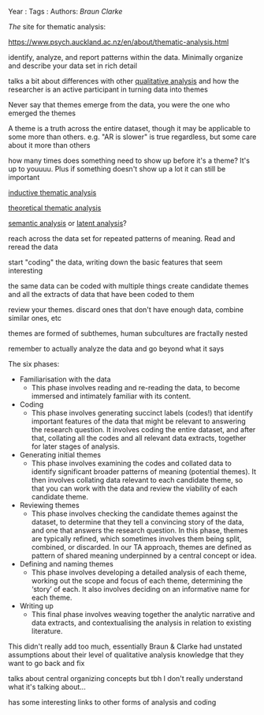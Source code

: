 Year   :
Tags   :
Authors: *Braun* *Clarke*


*The* site for thematic analysis:

https://www.psych.auckland.ac.nz/en/about/thematic-analysis.html

identify, analyze, and report patterns within the data. Minimally organize and describe your data set in rich detail

talks a bit about differences with other [qualitative analysis](qualitative%20analysis.md) and how the researcher is an active participant in turning data into themes

Never say that themes emerge from the data, you were the one who emerged the themes

A theme is a truth across the entire dataset, though it may be applicable to some more than others. e.g. "AR is slower" is true regardless, but some care about it more than others

how many times does something need to show up before it's a theme? It's up to youuuu. Plus if something doesn't show up a lot it can still be important

[inductive thematic analysis](inductive%20thematic%20analysis.md)

[theoretical thematic analysis](theoretical%20thematic%20analysis.md)

[semantic analysis](semantic%20analysis.md) or [latent analysis](latent%20analysis.md)?

reach across the data set for repeated patterns of meaning. Read and reread the data

start "coding" the data, writing down the basic features that seem interesting

the same data can be coded with multiple things
create candidate themes and all the extracts of data that have been coded to them

review your themes. discard ones that don't have enough data, combine similar ones, etc

themes are formed of subthemes, human subcultures are fractally nested

remember to actually analyze the data and go beyond what it says

The six phases:

* Familiarisation with the data 
  * This phase involves reading and re-reading the data, to become immersed and intimately familiar with its content.
* Coding 
  * This phase involves generating succinct labels (codes!) that identify important features of the data that might be relevant to answering the research question. It involves coding the entire dataset, and after that, collating all the codes and all relevant data extracts, together for later stages of analysis.
* Generating initial themes 
  * This phase involves examining the codes and collated data to identify significant broader patterns of meaning (potential themes). It then involves collating data relevant to each candidate theme, so that you can work with the data and review the viability of each candidate theme.
* Reviewing themes 
  * This phase involves checking the candidate themes against the dataset, to determine that they tell a convincing story of the data, and one that answers the research question. In this phase, themes are typically refined, which sometimes involves them being split, combined, or discarded. In our TA approach, themes are defined as pattern of shared meaning underpinned by a central concept or idea.
* Defining and naming themes 
  * This phase involves developing a detailed analysis of each theme, working out the scope and focus of each theme, determining the ‘story’ of each. It also involves deciding on an informative name for each theme.
* Writing up 
  * This final phase involves weaving together the analytic narrative and data extracts, and contextualising the analysis in relation to existing literature.



This didn't really add too much, essentially Braun & Clarke had unstated assumptions about their level of qualitative analysis knowledge that they want to go back and fix



talks about central organizing concepts but tbh I don't really understand what it's talking about...

has some interesting links to other forms of analysis and coding
